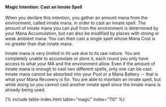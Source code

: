 #### Magic Intention: Cast an Innate Spell

When you declare this intention, you gather an amount mana from the environment, called innate mana, in order to cast an innate spell. The amount of innate mana you can pull from the environment is determined by your Mana Accumulation, but can also be modified by places with strong or weak ambient mana. You can then cast a single spell whose Mana Cost is no greater than that innate mana.

Innate mana is very limited in its use due to its raw nature. You are completely unable to accumulate or store it, each round you only have access to what your MA and the environment allow. Even if the amount of innate mana is enough to cast two different spells, only one can be cast. Innate mana cannot be absorbed into your Pool or a Mana Battery -- that is what your Mana Recovery is for. You are able to maintain an innate spell, but while doing so you cannot cast another innate spell since the innate mana is already being used.


{% include table-index.html table="magic" index="110" %}
